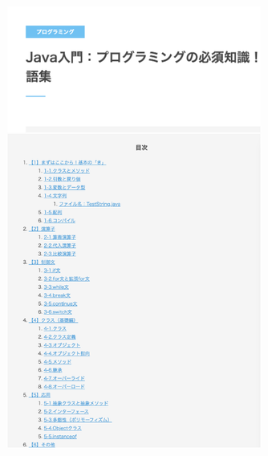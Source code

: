 ![Image text](https://github.com/lxeh20081109/PictureManager/blob/master/java%20_title.png)
![Image text](https://github.com/lxeh20081109/PictureManager/blob/master/java%20.png)
